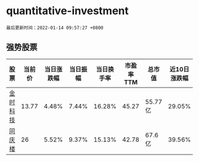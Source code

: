 # quantitative-investment

`最后更新时间：2022-01-14 09:57:27 +0800`

## 强势股票

|股票|当前价|当日涨跌幅|当日振幅|当日换手率|市盈率TTM|总市值|近10日涨跌幅|
|----|----|----|----|----|----|----|----|
|[金时科技](https://xueqiu.com/S/SZ002951)|13.77|4.48%|7.44%|16.28%|45.27|55.77亿|29.05%|
|[同庆楼](https://xueqiu.com/S/SH605108)|26|5.52%|9.37%|15.13%|42.78|67.6亿|39.56%|
